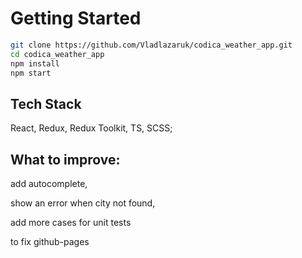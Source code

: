 # Getting Started
```bash
git clone https://github.com/Vladlazaruk/codica_weather_app.git
cd codica_weather_app
npm install
npm start
```
## Tech Stack
React, Redux, Redux Toolkit, TS, SCSS;
## What to improve:
add autocomplete,

show an error when city not found,

add more cases for unit tests

to fix github-pages